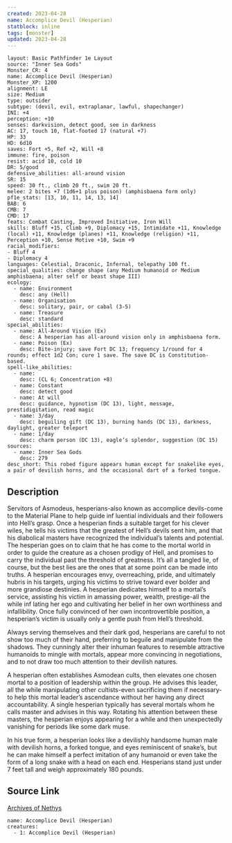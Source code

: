 ```yaml
---
created: 2023-04-28
name: Accomplice Devil (Hesperian)
statblock: inline
tags: [monster]
updated: 2023-04-28
---
```

```statblock
layout: Basic Pathfinder 1e Layout
source: "Inner Sea Gods"
Monster_CR: 4
name: Accomplice Devil (Hesperian)
Monster_XP: 1200
alignment: LE
size: Medium
type: outsider
subtype: (devil, evil, extraplanar, lawful, shapechanger)
INI: +4
perception: +10
senses: darkvision, detect good, see in darkness
AC: 17, touch 10, flat-footed 17 (natural +7)
HP: 33
HD: 6d10
saves: Fort +5, Ref +2, Will +8
immune: fire, poison
resist: acid 10, cold 10
DR: 5/good
defensive_abilities: all-around vision
SR: 15
speed: 30 ft., climb 20 ft., swim 20 ft.
melee: 2 bites +7 (1d6+1 plus poison) (amphisbaena form only)
pf1e_stats: [13, 10, 11, 14, 13, 14]
BAB: 6
CMB: 7
CMD: 17
feats: Combat Casting, Improved Initiative, Iron Will
skills: Bluff +15, Climb +9, Diplomacy +15, Intimidate +11, Knowledge (local) +11, Knowledge (planes) +11, Knowledge (religion) +11, Perception +10, Sense Motive +10, Swim +9
racial_modifiers:
- Bluff 4
- Diplomacy 4
languages: Celestial, Draconic, Infernal, telepathy 100 ft.
special_qualities: change shape (any Medium humanoid or Medium amphisbaena; alter self or beast shape III)
ecology:
  - name: Environment
    desc: any (Hell)
  - name: Organisation
    desc: solitary, pair, or cabal (3-5)
  - name: Treasure
    desc: standard
special_abilities:
  - name: All-Around Vision (Ex)
    desc: A hesperian has all-around vision only in amphisbaena form.
  - name: Poison (Ex)
    desc: Bite-injury; save Fort DC 13; frequency 1/round for 4 rounds; effect 1d2 Con; cure 1 save. The save DC is Constitution-based.
spell-like_abilities:
  - name:
    desc: (CL 6; Concentration +8)
  - name: Constant
    desc: detect good
  - name: At will
    desc: guidance, hypnotism (DC 13), light, message, prestidigitation, read magic
  - name: 3/day
    desc: beguiling gift (DC 13), burning hands (DC 13), darkness, daylight, greater teleport
  - name: 1/day
    desc: charm person (DC 13), eagle’s splendor, suggestion (DC 15)
sources:
  - name: Inner Sea Gods
    desc: 279
desc_short: This robed figure appears human except for snakelike eyes, a pair of devilish horns, and the occasional dart of a forked tongue.
```
## Description
Servitors of Asmodeus, hesperians-also known as accomplice devils-come to the Material Plane to help guide inf luential individuals and their followers into Hell’s grasp. Once a hesperian finds a suitable target for his clever wiles, he tells his victims that the greatest of Hell’s devils sent him, and that his diabolical masters have recognized the individual’s talents and potential. The hesperian goes on to claim that he has come to the mortal world in order to guide the creature as a chosen prodigy of Hell, and promises to carry the individual past the threshold of greatness. It’s all a tangled lie, of course, but the best lies are the ones that at some point can be made into truths. A hesperian encourages envy, overreaching, pride, and ultimately hubris in his targets, urging his victims to strive toward ever bolder and more grandiose destinies. A hesperian dedicates himself to a mortal’s service, assisting his victim in amassing power, wealth, prestige-all the while inf lating her ego and cultivating her belief in her own worthiness and infallibility. Once fully convinced of her own incontrovertible position, a hesperian’s victim is usually only a gentle push from Hell’s threshold.

Always serving themselves and their dark god, hesperians are careful to not show too much of their hand, preferring to beguile and manipulate from the shadows. They cunningly alter their inhuman features to resemble attractive humanoids to mingle with mortals, appear more convincing in negotiations, and to not draw too much attention to their devilish natures.

A hesperian often establishes Asmodean cults, then elevates one chosen mortal to a position of leadership within the group. He advises this leader, all the while manipulating other cultists-even sacrificing them if necessary-to help this mortal leader’s ascendance without her having any direct accountability. A single hesperian typically has several mortals whom he calls master and advises in this way. Rotating his attention between these masters, the hesperian enjoys appearing for a while and then unexpectedly vanishing for periods like some dark muse.

In his true form, a hesperian looks like a devilishly handsome human male with devilish horns, a forked tongue, and eyes reminiscent of snake’s, but he can make himself a perfect imitation of any humanoid or even take the form of a long snake with a head on each end. Hesperians stand just under 7 feet tall and weigh approximately 180 pounds.
## Source Link
[Archives of Nethys](https://aonprd.com/MonsterDisplay.aspx?ItemName=Accomplice%20Devil%20(Hesperian))
```encounter-table
name: Accomplice Devil (Hesperian)
creatures:
  - 1: Accomplice Devil (Hesperian)
```

